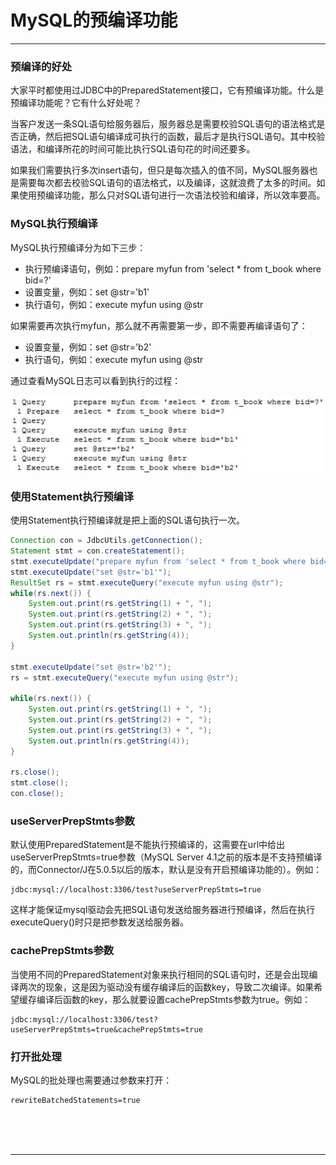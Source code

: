# MySQL的预编译功能

---

### 预编译的好处

大家平时都使用过JDBC中的PreparedStatement接口，它有预编译功能。什么是预编译功能呢？它有什么好处呢？

当客户发送一条SQL语句给服务器后，服务器总是需要校验SQL语句的语法格式是否正确，然后把SQL语句编译成可执行的函数，最后才是执行SQL语句。其中校验语法，和编译所花的时间可能比执行SQL语句花的时间还要多。

如果我们需要执行多次insert语句，但只是每次插入的值不同，MySQL服务器也是需要每次都去校验SQL语句的语法格式，以及编译，这就浪费了太多的时间。如果使用预编译功能，那么只对SQL语句进行一次语法校验和编译，所以效率要高。

### MySQL执行预编译

MySQL执行预编译分为如下三步：

* 执行预编译语句，例如：prepare myfun from 'select * from t_book where bid=?'
* 设置变量，例如：set @str='b1'
* 执行语句，例如：execute myfun using @str

如果需要再次执行myfun，那么就不再需要第一步，即不需要再编译语句了：

* 设置变量，例如：set @str='b2'
* 执行语句，例如：execute myfun using @str

通过查看MySQL日志可以看到执行的过程：

![img](images/1582708896668.jpg)

### 使用Statement执行预编译

使用Statement执行预编译就是把上面的SQL语句执行一次。

~~~java
Connection con = JdbcUtils.getConnection();
Statement stmt = con.createStatement();
stmt.executeUpdate("prepare myfun from 'select * from t_book where bid=?'");
stmt.executeUpdate("set @str='b1'");
ResultSet rs = stmt.executeQuery("execute myfun using @str");
while(rs.next()) {
	System.out.print(rs.getString(1) + ", ");
	System.out.print(rs.getString(2) + ", ");
	System.out.print(rs.getString(3) + ", ");
	System.out.println(rs.getString(4));
}

stmt.executeUpdate("set @str='b2'");
rs = stmt.executeQuery("execute myfun using @str");

while(rs.next()) {
	System.out.print(rs.getString(1) + ", ");
	System.out.print(rs.getString(2) + ", ");
	System.out.print(rs.getString(3) + ", ");
	System.out.println(rs.getString(4));
}

rs.close();
stmt.close();
con.close();
~~~

### useServerPrepStmts参数

默认使用PreparedStatement是不能执行预编译的，这需要在url中给出useServerPrepStmts=true参数（MySQL Server 4.1之前的版本是不支持预编译的，而Connector/J在5.0.5以后的版本，默认是没有开启预编译功能的）。例如：

~~~plaintext
jdbc:mysql://localhost:3306/test?useServerPrepStmts=true
~~~

这样才能保证mysql驱动会先把SQL语句发送给服务器进行预编译，然后在执行executeQuery()时只是把参数发送给服务器。

### cachePrepStmts参数

当使用不同的PreparedStatement对象来执行相同的SQL语句时，还是会出现编译两次的现象，这是因为驱动没有缓存编译后的函数key，导致二次编译。如果希望缓存编译后函数的key，那么就要设置cachePrepStmts参数为true。例如：

~~~plaintext
jdbc:mysql://localhost:3306/test?useServerPrepStmts=true&cachePrepStmts=true
~~~

### 打开批处理

MySQL的批处理也需要通过参数来打开：

~~~plaintext
rewriteBatchedStatements=true
~~~



<br/><br/><br/>

---


